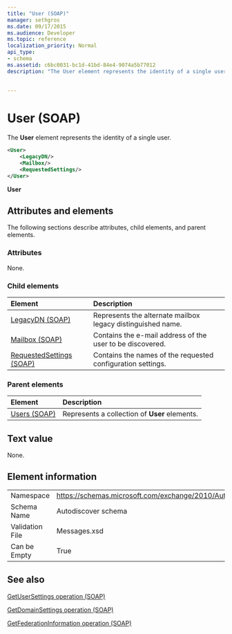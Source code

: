 ```yaml
---
title: "User (SOAP)"
manager: sethgros
ms.date: 09/17/2015
ms.audience: Developer
ms.topic: reference
localization_priority: Normal
api_type:
- schema
ms.assetid: c6bc0031-bc1d-41bd-84e4-9074a5b77012
description: "The User element represents the identity of a single user."
 
 
---
```


# User (SOAP)

The **User** element represents the identity of a single user. 
  
```XML
<User>
    <LegacyDN/>
    <Mailbox/>
    <RequestedSettings/>
</User>
```

 **User**
## Attributes and elements

The following sections describe attributes, child elements, and parent elements.
  
### Attributes

None.
  
### Child elements

|**Element**|**Description**|
|:-----|:-----|
|[LegacyDN (SOAP)](legacydn-soap.md) <br/> |Represents the alternate mailbox legacy distinguished name.  <br/> |
|[Mailbox (SOAP)](mailbox-soap.md) <br/> |Contains the e-mail address of the user to be discovered.  <br/> |
|[RequestedSettings (SOAP)](requestedsettings-soap.md) <br/> |Contains the names of the requested configuration settings.  <br/> |
   
### Parent elements

|**Element**|**Description**|
|:-----|:-----|
|[Users (SOAP)](users-soap.md) <br/> |Represents a collection of **User** elements.  <br/> |
   
## Text value

None.
  
## Element information

|||
|:-----|:-----|
|Namespace  <br/> |https://schemas.microsoft.com/exchange/2010/Autodiscover  <br/> |
|Schema Name  <br/> |Autodiscover schema  <br/> |
|Validation File  <br/> |Messages.xsd  <br/> |
|Can be Empty  <br/> |True  <br/> |
   
## See also



[GetUserSettings operation (SOAP)](getusersettings-operation-soap.md)
  
[GetDomainSettings operation (SOAP)](getdomainsettings-operation-soap.md)
  
[GetFederationInformation operation (SOAP)](getfederationinformation-operation-soap.md)

